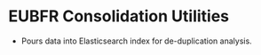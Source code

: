 # EUBFR Consolidation Utilities

- Pours data into Elasticsearch index for de-duplication analysis.
